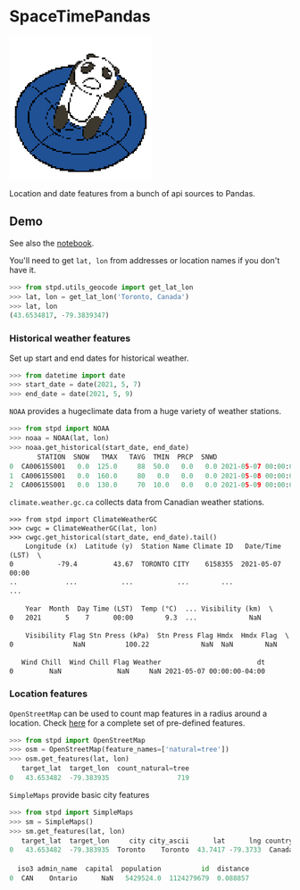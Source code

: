 # SpaceTimePandas
![icon](SpaceTimePandas.png)

Location and date features from a bunch of api sources to Pandas.

## Demo
See also the [notebook](demo.ipynb).

You'll need to get `lat, lon` from addresses or location names if you don't have it.
```python
>>> from stpd.utils_geocode import get_lat_lon
>>> lat, lon = get_lat_lon('Toronto, Canada')
>>> lat, lon
(43.6534817, -79.3839347)
```

### Historical weather features 
Set up start and end dates for historical weather.
```python
>>> from datetime import date
>>> start_date = date(2021, 5, 7)
>>> end_date = date(2021, 5, 9)
```

`NOAA` provides a hugeclimate data from a huge variety of weather stations.
```python
>>> from stpd import NOAA
>>> noaa = NOAA(lat, lon)
>>> noaa.get_historical(start_date, end_date)
       STATION  SNOW   TMAX   TAVG  TMIN  PRCP  SNWD                        dt
0  CA00615S001   0.0  125.0     88  50.0   0.0   0.0 2021-05-07 00:00:00-04:00
1  CA00615S001   0.0  160.0     80   0.0   0.0   0.0 2021-05-08 00:00:00-04:00
2  CA00615S001   0.0  130.0     70  10.0   0.0   0.0 2021-05-09 00:00:00-04:00
```

`climate.weather.gc.ca` collects data from Canadian weather stations.
```
>>> from stpd import ClimateWeatherGC
>>> cwgc = ClimateWeatherGC(lat, lon)
>>> cwgc.get_historical(start_date, end_date).tail()
    Longitude (x)  Latitude (y)  Station Name Climate ID   Date/Time (LST)  \
0           -79.4         43.67  TORONTO CITY    6158355  2021-05-07 00:00   
..            ...           ...           ...        ...               ...   

    Year  Month  Day Time (LST)  Temp (°C)  ... Visibility (km)  \
0   2021      5    7      00:00        9.3  ...             NaN   

    Visibility Flag Stn Press (kPa)  Stn Press Flag Hmdx  Hmdx Flag  \
0               NaN          100.22             NaN  NaN        NaN   

   Wind Chill  Wind Chill Flag Weather                        dt  
0         NaN              NaN     NaN 2021-05-07 00:00:00-04:00  
```

### Location features
`OpenStreetMap` can be used to count map features in a radius around a location.
Check [here](stpd/openstreetmap/_osm_features.py) for a complete set of pre-defined features.
```python
>>> from stpd import OpenStreetMap
>>> osm = OpenStreetMap(feature_names=['natural=tree'])
>>> osm.get_features(lat, lon)
   target_lat  target_lon  count_natural=tree
0   43.653482  -79.383935                 719
```

`SimpleMaps` provide basic city features
```python
>>> from stpd import SimpleMaps
>>> sm = SimpleMaps()
>>> sm.get_features(lat, lon)
   target_lat  target_lon     city city_ascii      lat      lng country iso2  \
0   43.653482  -79.383935  Toronto    Toronto  43.7417 -79.3733  Canada   CA   

  iso3 admin_name  capital  population          id  distance  
0  CAN    Ontario      NaN   5429524.0  1124279679  0.088857  
```
